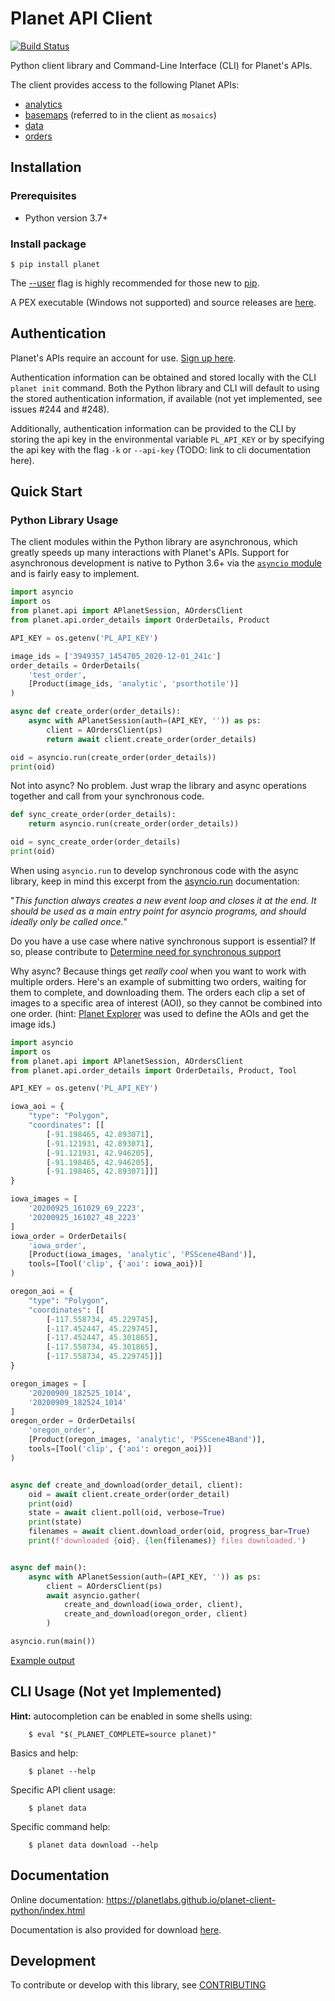# Planet API Client

[![Build Status](https://travis-ci.org/planetlabs/planet-client-python.svg?branch=master)](https://travis-ci.org/planetlabs/planet-client-python)

Python client library and Command-Line Interface (CLI) for Planet's APIs.

The client provides access to the following Planet APIs:
* [analytics](https://developers.planet.com/docs/analytics/)
* [basemaps](https://developers.planet.com/docs/basemaps/) (referred to in the client as `mosaics`) 
* [data](https://developers.planet.com/docs/data/)
* [orders](https://developers.planet.com/docs/orders/)

## Installation

### Prerequisites

* Python version 3.7+

### Install package

```console
$ pip install planet
```

The [--user](https://pip.pypa.io/en/stable/user_guide/#user-installs)
flag is highly recommended for those new to [pip](https://pip.pypa.io).

A PEX executable (Windows not supported) and source releases are
[here](https://github.com/planetlabs/planet-client-python/releases/latest).

## Authentication

Planet's APIs require an account for use.
[Sign up here](https://www.planet.com/explorer/?signup).

Authentication information can be obtained and stored locally with the CLI
`planet init` command. Both the Python library and CLI will default to using
the stored authentication information, if available (not yet implemented, see
issues #244 and #248).

Additionally, authentication information can be provided to the CLI by
storing the api key in the environmental variable `PL_API_KEY` or by specifying
the api key with the flag `-k` or `--api-key` (TODO: link to cli documentation
here).

## Quick Start

### Python Library Usage

The client modules within the Python library are asynchronous, which greatly
speeds up many interactions with Planet's APIs. Support for asynchronous
development is native to Python 3.6+ via the
[`asyncio` module](https://docs.python.org/3/library/asyncio.html) and is
fairly easy to implement.

```python
import asyncio
import os
from planet.api import APlanetSession, AOrdersClient
from planet.api.order_details import OrderDetails, Product

API_KEY = os.getenv('PL_API_KEY')

image_ids = ['3949357_1454705_2020-12-01_241c']
order_details = OrderDetails(
    'test_order',
    [Product(image_ids, 'analytic', 'psorthotile')]
)

async def create_order(order_details):
    async with APlanetSession(auth=(API_KEY, '')) as ps:
        client = AOrdersClient(ps)
        return await client.create_order(order_details)

oid = asyncio.run(create_order(order_details))
print(oid)
```

Not into async? No problem. Just wrap the library and async operations together
and call from your synchronous code.

```python
def sync_create_order(order_details):
    return asyncio.run(create_order(order_details))

oid = sync_create_order(order_details)
print(oid)
```

When using `asyncio.run` to develop synchronous code with the async library,
keep in mind this excerpt from the
[asyncio.run](https://docs.python.org/3/library/asyncio-task.html#asyncio.run)
documentation:

"*This function always creates a new event loop and closes it at the end. It
should be used as a main entry point for asyncio programs, and should ideally
only be called once.*"

Do you have a use case where native synchronous support is essential? If so,
please contribute to
[Determine need for synchronous support](https://github.com/planetlabs/planet-client-python/issues/251)


Why async? Because things get *really cool* when you want to work with multiple
orders. Here's an example of submitting two orders, waiting for them to
complete, and downloading them. The orders each clip a set of images to a
specific area of interest (AOI), so they cannot be combined into one order.
(hint: [Planet Explorer](https://www.planet.com/explorer/) was used to define
the AOIs and get the image ids.)
 

```python
import asyncio
import os
from planet.api import APlanetSession, AOrdersClient
from planet.api.order_details import OrderDetails, Product, Tool

API_KEY = os.getenv('PL_API_KEY')

iowa_aoi = {
    "type": "Polygon",
    "coordinates": [[
        [-91.198465, 42.893071],
        [-91.121931, 42.893071],
        [-91.121931, 42.946205],
        [-91.198465, 42.946205],
        [-91.198465, 42.893071]]]
}

iowa_images = [
    '20200925_161029_69_2223',
    '20200925_161027_48_2223'
]
iowa_order = OrderDetails(
    'iowa_order',
    [Product(iowa_images, 'analytic', 'PSScene4Band')],
    tools=[Tool('clip', {'aoi': iowa_aoi})]
)

oregon_aoi = {
    "type": "Polygon",
    "coordinates": [[
        [-117.558734, 45.229745],
        [-117.452447, 45.229745],
        [-117.452447, 45.301865],
        [-117.558734, 45.301865],
        [-117.558734, 45.229745]]]
}

oregon_images = [
    '20200909_182525_1014',
    '20200909_182524_1014'
]
oregon_order = OrderDetails(
    'oregon_order',
    [Product(oregon_images, 'analytic', 'PSScene4Band')],
    tools=[Tool('clip', {'aoi': oregon_aoi})]
)


async def create_and_download(order_detail, client):
    oid = await client.create_order(order_detail)
    print(oid)
    state = await client.poll(oid, verbose=True)
    print(state)
    filenames = await client.download_order(oid, progress_bar=True)
    print(f'downloaded {oid}, {len(filenames)} files downloaded.')


async def main():
    async with APlanetSession(auth=(API_KEY, '')) as ps:
        client = AOrdersClient(ps)
        await asyncio.gather(
            create_and_download(iowa_order, client),
            create_and_download(oregon_order, client)
        )

asyncio.run(main())
```
[Example output](example_output.md)


## CLI Usage (Not yet Implemented)

**Hint:** autocompletion can be enabled in some shells using:
```console
    $ eval "$(_PLANET_COMPLETE=source planet)"
```

Basics and help:

```console
    $ planet --help
```

Specific API client usage:
```console
    $ planet data
```    

Specific command help:
```console
    $ planet data download --help
```

## Documentation

Online documentation:
https://planetlabs.github.io/planet-client-python/index.html

Documentation is also provided for download
[here](https://github.com/planetlabs/planet-client-python/releases/latest).

## Development

To contribute or develop with this library, see
[CONTRIBUTING](https://github.com/planetlabs/planet-client-python/CONTRIBUTING.md)
